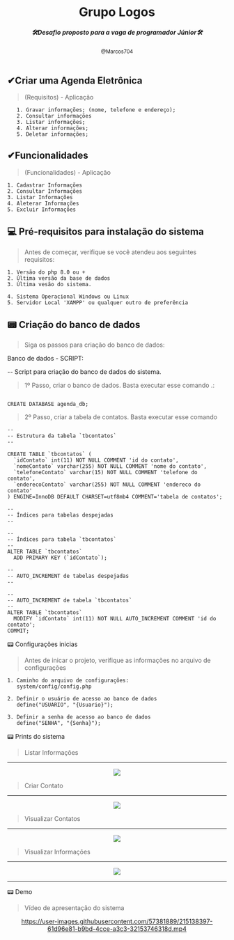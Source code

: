
<div align="center">
<h1>Grupo Logos</h1>
<h5>🛠Desafio proposto para a vaga de programador Júnior🛠</h5>
<small>@Marcos704</small>
</div>

<br>

## ✔Criar uma Agenda Eletrônica

> (Requisitos) - Aplicação

```
   1. Gravar informações; (nome, telefone e endereço);
   2. Consultar informações
   3. Listar informações;
   4. Alterar informações;
   5. Deletar informações;
```
## ✔Funcionalidades

> (Funcionalidades) - Aplicação

```
1. Cadastrar Informações
2. Consultar Informações
3. Listar Informações
4. Aleterar Informações
5. Excluir Informações
```
## 💻 Pré-requisitos para instalação do sistema

> Antes de começar, verifique se você atendeu aos seguintes requisitos:
```
1. Versão do php 8.0 ou +
2. Última versão da base de dados
3. Última vesão do sistema.

4. Sistema Operacional Windows ou Linux
5. Servidor Local 'XAMPP' ou qualquer outro de preferência
```

## 📟 Criação do banco de dados

> Siga os passos para criação do banco de dados:

Banco de dados - SCRIPT:

-- Script para criação do banco de dados do sistema.


> 1º Passo, criar o banco de dados. Basta executar esse comando .:
```

CREATE DATABASE agenda_db;

```
> 2º Passo, criar a tabela de contatos. Basta executar esse comando 
```
--
-- Estrutura da tabela `tbcontatos`
--

CREATE TABLE `tbcontatos` (
  `idContato` int(11) NOT NULL COMMENT 'id do contato',
  `nomeContato` varchar(255) NOT NULL COMMENT 'nome do contato',
  `telefoneContato` varchar(15) NOT NULL COMMENT 'telefone do contato',
  `enderecoContato` varchar(255) NOT NULL COMMENT 'endereco do contato'
) ENGINE=InnoDB DEFAULT CHARSET=utf8mb4 COMMENT='tabela de contatos';

--
-- Índices para tabelas despejadas
--

--
-- Índices para tabela `tbcontatos`
--
ALTER TABLE `tbcontatos`
  ADD PRIMARY KEY (`idContato`);

--
-- AUTO_INCREMENT de tabelas despejadas
--

--
-- AUTO_INCREMENT de tabela `tbcontatos`
--
ALTER TABLE `tbcontatos`
  MODIFY `idContato` int(11) NOT NULL AUTO_INCREMENT COMMENT 'id do contato';
COMMIT;

```
📟 Configurações inicias
> Antes de inicar o projeto, verifique as informações no arquivo de configurações
```
1. Caminho do arquivo de configurações:
   system/config/config.php
   
2. Definir o usuário de acesso ao banco de dados
   define("USUARIO", "{Usuario}");
   
3. Definir a senha de acesso ao banco de dados
   define("SENHA", "{Senha}");
```
📟 Prints do sistema
> Listar Informações
<hr>

<div align="center">
<img src="https://i.ibb.co/J7ZzmXt/Screenshot-1.png">
</div>

> Criar Contato
<hr>

<div align="center">
<img src="https://i.ibb.co/rFrKFGj/Screenshot-2.png>">
</div>

> Visualizar Contatos
<hr>

<div align="center">
<img src="https://i.ibb.co/wM4Vt6T/Screenshot-3.png">
</div>

> Visualizar Informações
<hr>

<div align="center">
<img src="https://i.ibb.co/wLvzDD7/Screenshot-4.png">
</div>

<hr>

📟 Demo
> Vídeo de apresentação do sistema

<div align="center">
   
https://user-images.githubusercontent.com/57381889/215138397-61d96e81-b9bd-4cce-a3c3-32153746318d.mp4

</div>

